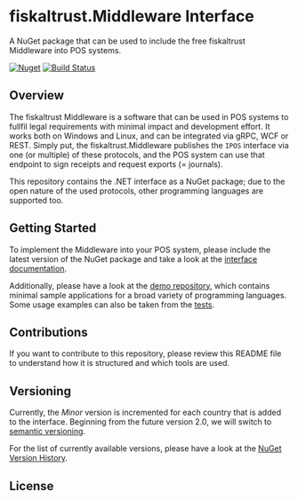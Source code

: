 fiskaltrust.Middleware Interface
=========================
A NuGet package that can be used to include the free fiskaltrust Middleware into POS systems.

[![Nuget](https://img.shields.io/nuget/v/fiskaltrust.interface?label=nuget)](https://nuget.org/packages/fiskaltrust.interface)
[![Build Status](https://fiskaltrust.visualstudio.com/department-develop-research/_apis/build/status/fiskaltrust.if/fiskaltrust.middleware-interface-dotnet?branchName=master)](https://fiskaltrust.visualstudio.com/department-develop-research/_build/latest?definitionId=334)

## Overview
The fiskaltrust Middleware is a software that can be used in POS systems to fullfil legal requirements with minimal impact and development effort. It works both on Windows and Linux, and can be integrated via gRPC, WCF or REST. Simply put, the fiskaltrust.Middleware publishes the `IPOS` interface via one (or multiple) of these protocols, and the POS system can use that endpoint to sign receipts and request exports (= journals).

This repository contains the .NET interface as a NuGet package; due to the open nature of the used protocols, other programming languages are supported too.

## Getting Started
To implement the Middleware into your POS system, please include the latest version of the NuGet package and take a look at the [interface documentation](https://github.com/fiskaltrust/interface-doc).

Additionally, please have a look at the [demo repository](https://github.com/fiskaltrust/demo/), which contains minimal sample applications for a broad variety of programming languages. Some usage examples can also be taken from the [tests](https://github.com/fiskaltrust/middleware-interface-dotnet/tree/master/test/fiskaltrust.ifPOS.Tests/v1/IPOS/Wcf).

## Contributions
If you want to contribute to this repository, please review this README file to understand how it is structured and which tools are used.

## Versioning
Currently, the _Minor_ version is incremented for each country that is added to the interface. Beginning from the future version 2.0, we will switch to [semantic versioning](https://semver.org/).

For the list of currently available versions, please have a look at the [NuGet Version History](https://www.nuget.org/packages/fiskaltrust.interface/).


## License